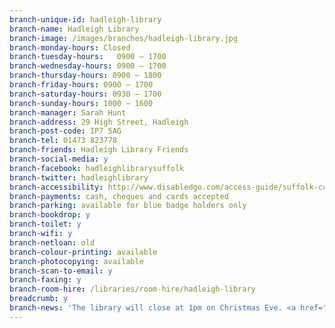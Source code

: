 ```yaml
---
branch-unique-id: hadleigh-library
branch-name: Hadleigh Library
branch-image: /images/branches/hadleigh-library.jpg
branch-monday-hours: Closed
branch-tuesday-hours:	0900 – 1700
branch-wednesday-hours: 0900 – 1700
branch-thursday-hours: 0900 – 1800
branch-friday-hours: 0900 – 1700
branch-saturday-hours: 0930 – 1700
branch-sunday-hours: 1000 – 1600
branch-manager: Sarah Hunt
branch-address: 29 High Street, Hadleigh
branch-post-code: IP7 5AG
branch-tel: 01473 823778
branch-friends: Hadleigh Library Friends
branch-social-media: y
branch-facebook: hadleighlibrarysuffolk
branch-twitter: hadleighlibrary
branch-accessibility: http://www.disabledgo.com/access-guide/suffolk-county-council/hadleigh-library-2
branch-payments: cash, cheques and cards accepted
branch-parking: available for blue badge holders only
branch-bookdrop: y
branch-toilet: y
branch-wifi: y
branch-netloan: old
branch-colour-printing: available
branch-photocopying: available
branch-scan-to-email: y
branch-faxing: y
branch-room-hire: /libraries/room-hire/hadleigh-library
breadcrumb: y
branch-news: 'The library will close at 1pm on Christmas Eve. <a href="/news/xmas-opening-hours/">See all our Christmas opening hours.</a>'
---
```

